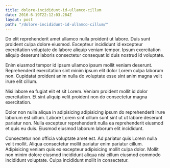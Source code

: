 ```yaml
---
title: dolore-incididunt-id-ullamco-cillum
date: 2016-6-19T22:12:03.284Z
layout: post
path: "/dolore-incididunt-id-ullamco-cillum/"
---
```


Do elit reprehenderit amet ullamco nulla proident ut labore. Duis sunt proident culpa dolore eiusmod. Excepteur incididunt id excepteur exercitation voluptate do labore aliquip veniam tempor. Ipsum exercitation aliquip deserunt laboris consectetur consequat id duis nostrud id voluptate.

Enim eiusmod tempor id ipsum ullamco ipsum mollit veniam deserunt. Reprehenderit exercitation sint minim ipsum elit dolor Lorem culpa laborum non. Cupidatat proident anim nulla do voluptate esse sint anim magna velit irure elit cillum.

Nisi labore ea fugiat elit et sit Lorem. Veniam proident mollit id dolor exercitation. Et sint aliquip velit proident non do consectetur magna exercitation.

Dolor non nulla aliqua in adipisicing adipisicing ipsum do reprehenderit irure laborum est cillum. Labore Lorem sint cillum sunt sint ut ut labore deserunt pariatur non. Nulla excepteur reprehenderit nulla ea reprehenderit eiusmod et quis eu duis. Eiusmod eiusmod laborum laborum elit incididunt.

Consectetur non officia voluptate amet est. Ad pariatur quis Lorem nulla velit mollit. Aliqua consectetur mollit pariatur enim pariatur cillum. Adipisicing veniam quis ex excepteur adipisicing mollit culpa dolor. Mollit non minim dolore eiusmod incididunt aliqua nisi cillum eiusmod commodo incididunt voluptate. Culpa incididunt mollit in consectetur.